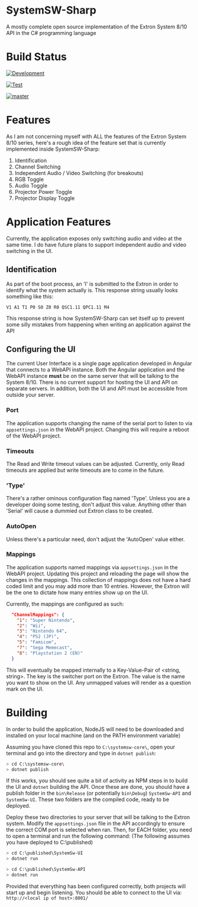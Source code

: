 # SystemSW-Sharp
A mostly complete open source implementation of the Extron System 8/10 API in the C# programming language

# Build Status

[![Development](https://github.com/formlesstree4/SystemSw-Core/actions/workflows/cicd.yml/badge.svg?branch=develop)](https://github.com/formlesstree4/SystemSw-Core/actions/workflows/cicd.yml)

[![Test](https://github.com/formlesstree4/SystemSw-Core/actions/workflows/cicd.yml/badge.svg?branch=test)](https://github.com/formlesstree4/SystemSw-Core/actions/workflows/cicd.yml)

[![master](https://github.com/formlesstree4/SystemSw-Core/actions/workflows/cicd.yml/badge.svg?branch=master)](https://github.com/formlesstree4/SystemSw-Core/actions/workflows/cicd.yml)

# Features
As I am not concerning myself with ALL the features of the Extron System 8/10 series, here's a rough idea of the feature set that is currently implemented inside SystemSW-Sharp:
1. Identification
1. Channel Switching
1. Independent Audio / Video Switching (for breakouts)
1. RGB Toggle
1. Audio Toggle
1. Projector Power Toggle
1. Projector Display Toggle

# Application Features
Currently, the application exposes only switching audio and video at the same time.
I do have future plans to support independent audio and video switching in the UI.

## Identification
As part of the boot process, an 'I' is submitted to the Extron in order to identify what the system actually is. This response string usually looks something like this:

```
V1 A1 T1 P0 S0 Z0 R0 QSC1.11 QPC1.11 M4
```

This response string is how SystemSW-Sharp can set itself up to prevent some silly mistakes from happening when writing an application against the API

## Configuring the UI
The current User Interface is a single page application developed in Angular that connects to a WebAPI instance.
Both the Angular application and the WebAPI instance **must** be on the same server that will be talking to the System 8/10. There is no current support for hosting the UI and API on separate servers.
In addition, both the UI and API must be accessible from outside your server.

### Port
The application supports changing the name of the serial port to listen to via `appsettings.json` in the WebAPI project. Changing this will require a reboot of the WebAPI project.

### Timeouts
The Read and Write timeout values can be adjusted. Currently, only Read timeouts are applied but write timeouts are to come in the future.

### 'Type'
There's a rather ominous configuration flag named 'Type'. Unless you are a developer doing some testing, don't adjust this value.
Anything other than 'Serial' will cause a dummied out Extron class to be created.

### AutoOpen
Unless there's a particular need, don't adjust the 'AutoOpen' value either.

### Mappings
The application supports named mappings via `appsettings.json` in the WebAPI project. Updating this project and reloading the page will show the changes in the mappings.
This collection of mappings does not have a hard coded limit and you may add more than 10 entries. However, the Extron will be the one to dictate how many entries show up on the UI.

Currently, the mappings are configured as such:
```json
  "ChannelMappings": {
    "1": "Super Nintendo",
    "2": "Wii",
    "3": "Nintendo 64",
    "4": "PS2 (JP)",
    "5": "Famicom",
    "7": "Sega Memecast",
    "8": "Playstation 2 (EN)"
  }
```

This will eventually be mapped internally to a Key-Value-Pair of <string, string>. The key is the switcher port on the Extron. The value is the name you want to show on the UI. Any unmapped values will render as a question mark on the UI.

# Building
In order to build the application, NodeJS will need to be downloaded and installed on your local machine (and on the PATH environment variable)

Assuming you have cloned this repo to `C:\systemsw-core\`, open your terminal and go into the directory and type in `dotnet publish`:

```bash
> cd C:\systemsw-core\
> dotnet publish
```

If this works, you should see quite a bit of activity as NPM steps in to build the UI and `dotnet` building the API. Once these are done, you should have a publish folder in the `bin\Release` (or potentially `bin\Debug`) `SystemSw-API` and `SystemSw-UI`.
These two folders are the compiled code, ready to be deployed.

Deploy these two directories to your server that will be talking to the Extron system. Modify the `appsettings.json` file in the API accordingly to ensure the correct COM port is selected when ran. Then, for EACH folder, you need to open a terminal and run the following command:
(The following assumes you have deployed to C:\published)

```bash
> cd C:\published\SystemSw-UI
> dotnet run
```

```bash
> cd C:\published\SystemSw-API
> dotnet run
```

Provided that everything has been configured correctly, both projects will start up and begin listening. You should be able to connect to the UI via:
`http://<local ip of host>:8001/`
